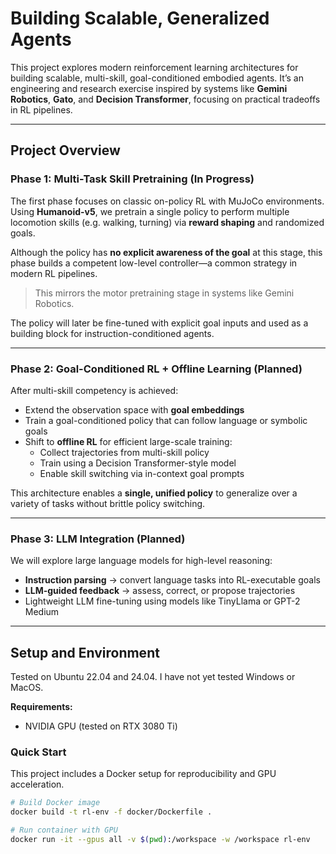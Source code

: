 # Building Scalable, Generalized Agents

This project explores modern reinforcement learning architectures for building
scalable, multi-skill, goal-conditioned embodied agents.
It’s an engineering and research exercise inspired by systems like **Gemini
Robotics**, **Gato**, and **Decision Transformer**, focusing on practical
tradeoffs in RL pipelines.

---

## Project Overview

### Phase 1: Multi-Task Skill Pretraining (In Progress)

The first phase focuses on classic on-policy RL with MuJoCo environments.
Using **Humanoid-v5**, we pretrain a single policy to perform multiple
locomotion skills (e.g. walking, turning) via **reward shaping** and randomized goals.

Although the policy has **no explicit awareness of the goal** at this stage, this
phase builds a competent low-level controller—a common strategy in modern RL pipelines.

> This mirrors the motor pretraining stage in systems like Gemini Robotics.

The policy will later be fine-tuned with explicit goal inputs and used as a building
block for instruction-conditioned agents.

---

### Phase 2: Goal-Conditioned RL + Offline Learning (Planned)

After multi-skill competency is achieved:

- Extend the observation space with **goal embeddings**
- Train a goal-conditioned policy that can follow language or symbolic goals
- Shift to **offline RL** for efficient large-scale training:
  - Collect trajectories from multi-skill policy
  - Train using a Decision Transformer-style model
  - Enable skill switching via in-context goal prompts

This architecture enables a **single, unified policy** to generalize over a
variety of tasks without brittle policy switching.

---

### Phase 3: LLM Integration (Planned)

We will explore large language models for high-level reasoning:

- **Instruction parsing** → convert language tasks into RL-executable goals
- **LLM-guided feedback** → assess, correct, or propose trajectories
- Lightweight LLM fine-tuning using models like TinyLlama or GPT-2 Medium

---

## Setup and Environment

Tested on Ubuntu 22.04 and 24.04. I have not yet tested Windows or MacOS.

**Requirements:**

- NVIDIA GPU (tested on RTX 3080 Ti)

### Quick Start

This project includes a Docker setup for reproducibility and GPU acceleration.

```bash
# Build Docker image
docker build -t rl-env -f docker/Dockerfile .

# Run container with GPU
docker run -it --gpus all -v $(pwd):/workspace -w /workspace rl-env

